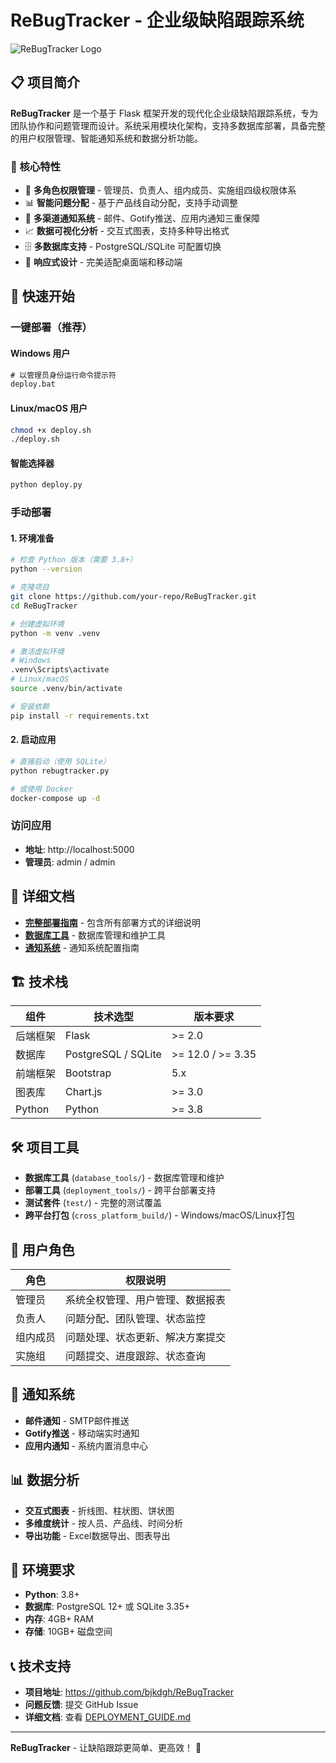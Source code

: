# ReBugTracker - 企业级缺陷跟踪系统

![ReBugTracker Logo](static/rbt_title.ico)

## 📋 项目简介

**ReBugTracker** 是一个基于 Flask 框架开发的现代化企业级缺陷跟踪系统，专为团队协作和问题管理而设计。系统采用模块化架构，支持多数据库部署，具备完整的用户权限管理、智能通知系统和数据分析功能。

### 🌟 核心特性

- 🔐 **多角色权限管理** - 管理员、负责人、组内成员、实施组四级权限体系
- 📊 **智能问题分配** - 基于产品线自动分配，支持手动调整
- 🔔 **多渠道通知系统** - 邮件、Gotify推送、应用内通知三重保障
- 📈 **数据可视化分析** - 交互式图表，支持多种导出格式
- 🗄️ **多数据库支持** - PostgreSQL/SQLite 可配置切换
- 📱 **响应式设计** - 完美适配桌面端和移动端

## 🚀 快速开始

### 一键部署（推荐）

#### Windows 用户
```cmd
# 以管理员身份运行命令提示符
deploy.bat
```

#### Linux/macOS 用户
```bash
chmod +x deploy.sh
./deploy.sh
```

#### 智能选择器
```bash
python deploy.py
```

### 手动部署

#### 1. 环境准备
```bash
# 检查 Python 版本（需要 3.8+）
python --version

# 克隆项目
git clone https://github.com/your-repo/ReBugTracker.git
cd ReBugTracker

# 创建虚拟环境
python -m venv .venv

# 激活虚拟环境
# Windows
.venv\Scripts\activate
# Linux/macOS
source .venv/bin/activate

# 安装依赖
pip install -r requirements.txt
```

#### 2. 启动应用
```bash
# 直接启动（使用 SQLite）
python rebugtracker.py

# 或使用 Docker
docker-compose up -d
```

### 访问应用
- **地址**: http://localhost:5000
- **管理员**: admin / admin

## 📖 详细文档

- **[完整部署指南](DEPLOYMENT_GUIDE.md)** - 包含所有部署方式的详细说明
- **[数据库工具](database_tools/README.md)** - 数据库管理和维护工具
- **[通知系统](docs/notification_priority_system_guide.md)** - 通知系统配置指南

## 🏗️ 技术栈

| 组件 | 技术选型 | 版本要求 |
|------|----------|----------|
| 后端框架 | Flask | >= 2.0 |
| 数据库 | PostgreSQL / SQLite | >= 12.0 / >= 3.35 |
| 前端框架 | Bootstrap | 5.x |
| 图表库 | Chart.js | >= 3.0 |
| Python | Python | >= 3.8 |

## 🛠️ 项目工具

- **数据库工具** (`database_tools/`) - 数据库管理和维护
- **部署工具** (`deployment_tools/`) - 跨平台部署支持
- **测试套件** (`test/`) - 完整的测试覆盖
- **跨平台打包** (`cross_platform_build/`) - Windows/macOS/Linux打包

## 👥 用户角色

| 角色 | 权限说明 |
|------|----------|
| 管理员 | 系统全权管理、用户管理、数据报表 |
| 负责人 | 问题分配、团队管理、状态监控 |
| 组内成员 | 问题处理、状态更新、解决方案提交 |
| 实施组 | 问题提交、进度跟踪、状态查询 |

## 🔔 通知系统

- **邮件通知** - SMTP邮件推送
- **Gotify推送** - 移动端实时通知
- **应用内通知** - 系统内置消息中心

## 📊 数据分析

- **交互式图表** - 折线图、柱状图、饼状图
- **多维度统计** - 按人员、产品线、时间分析
- **导出功能** - Excel数据导出、图表导出

## 🔧 环境要求

- **Python**: 3.8+
- **数据库**: PostgreSQL 12+ 或 SQLite 3.35+
- **内存**: 4GB+ RAM
- **存储**: 10GB+ 磁盘空间

## 📞 技术支持

- **项目地址**: https://github.com/bjkdgh/ReBugTracker
- **问题反馈**: 提交 GitHub Issue
- **详细文档**: 查看 [DEPLOYMENT_GUIDE.md](DEPLOYMENT_GUIDE.md)

---

**ReBugTracker** - 让缺陷跟踪更简单、更高效！ 🚀


